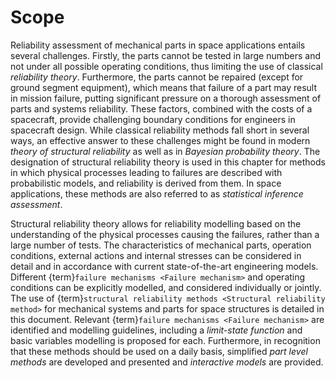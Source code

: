 <!--- Copyright (C) Matrisk GmbH 2022 -->

# Scope

Reliability assessment of mechanical parts in space applications entails several challenges. Firstly, the parts cannot be tested in large numbers and not under all possible operating conditions, thus limiting the use of classical *reliability theory*. Furthermore, the parts cannot be repaired (except for ground segment equipment), which means that failure of a part may result in mission failure, putting significant pressure on a thorough assessment of parts and systems reliability. These factors, combined with the costs of a spacecraft, provide challenging boundary conditions for engineers in spacecraft design. While classical reliability methods fall short in several ways, an effective answer to these challenges might be found in modern *theory of structural reliability* as well as in *Bayesian probability theory*. The designation of structural reliability theory is used in this chapter for methods in which physical processes leading to failures are described with probabilistic models, and reliability is derived from them. In space applications, these methods are also referred to as *statistical inference assessment*.

Structural reliability theory allows for reliability modelling based on the understanding of the physical processes causing the failures, rather than a large number of tests. The characteristics of mechanical parts, operation conditions, external actions and internal stresses can be considered in detail and in accordance with current state-of-the-art engineering models. Different {term}`failure mechanisms <Failure mechanism>` and operating conditions can be explicitly modelled, and considered individually or jointly. The use of {term}`structural reliability methods <Structural reliability method>` for mechanical systems and parts for space structures is detailed in this document. Relevant {term}`failure mechanisms <Failure mechanism>` are identified and modelling guidelines, including a *limit-state function* and basic variables modelling is proposed for each. Furthermore, in recognition that these methods should be used on a daily basis, simplified *part level methods* are developed and presented and *interactive models* are provided.
